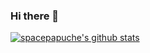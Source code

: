 ### Hi there 👋


[![spacepapuche's github stats](https://github-readme-stats.vercel.app/api?username=spacepapuche)](https://github.com/anuraghazra/github-readme-stats)
<!--
**spacepapuche/spacepapuche** is a ✨ _special_ ✨ repository because its `README.md` (this file) appears on your GitHub profile.

Here are some ideas to get you started:

- 🔭 I’m currently working on ...
- 🌱 I’m currently learning ...
- 👯 I’m looking to collaborate on ...
- 🤔 I’m looking for help with ...
- 💬 Ask me about ...
- 📫 How to reach me: ...
- 😄 Pronouns: ...
- ⚡ Fun fact: ...
-->
